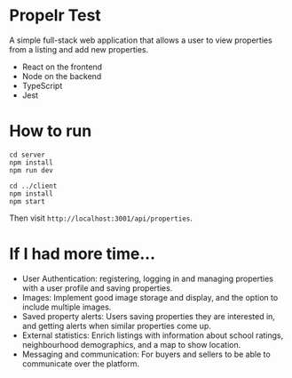 # Propelr Test

A simple full-stack web application that allows a user to view properties from a listing and add new properties. 

* React on the frontend
* Node on the backend
* TypeScript
* Jest

# How to run

```
cd server
npm install
npm run dev

cd ../client
npm install
npm start
```

Then visit `http://localhost:3001/api/properties`.

# If I had more time...

* User Authentication: registering, logging in and managing properties with a user profile and saving properties.
* Images: Implement good image storage and display, and the option to include multiple images.
* Saved property alerts: Users saving properties they are interested in, and getting alerts when similar properties come up.
* External statistics: Enrich listings with information about school ratings, neighbourhood demographics, and a map to show location.
* Messaging and communication: For buyers and sellers to be able to communicate over the platform.